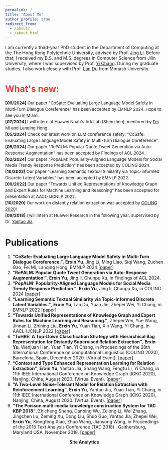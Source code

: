 ```yaml
---
permalink: /
title: "About Me"
author_profile: true
redirect_from: 
  - /about/
  - /about.html
---
```


I am currently a third-year PhD student in the Department of Computing at the The Hong Kong Polytechnic University, advised by Prof. [Jing Li](https://www4.comp.polyu.edu.hk/~jing1li/).
Before that, I received my B.S. and M.S. degrees in Computer Science from Jilin University, where I was  supervised by Prof. [Yi Chang](http://yichang-cs.com/). During my graduate studies, I also work closely with Prof. [Lan Du](https://dulann.github.io/) from Monash University.

<h1 style="color: rgb(231, 65, 65);"><b>What's new:</b></h1>
<div style="line-height: 1.5em; font-size: 0.95em">
  <p>
    <b>[09/2024]</b> Our paper "CoSafe: Evaluating Large Language Model Safety in Multi-Turn Dialogue Coreference" has been accepted by EMNLP 2024. Hope to see you in Miami. <br>
  <b>[07/2024]</b> I will intern at Huawei Noah's Ark Lab (Shenzhen), mentored by <a href="https://mifei.github.io/">Fei Mi</a> and <a href="https://scholar.google.com.sg/citations?user=2p7x6OUAAAAJ&hl=en">Lanqing Hong</a>.<br>
  <b>[05/2024]</b> Check our latest work on LLM coreference safety: "CoSafe: Evaluating Large Language Model Safety in Multi-Turn Dialogue Coreference".<br>
  <b>[05/2024]</b> Our paper "RePALM: Popular Quote Tweet Generation via Auto-Response Augmentation" has been accepted by Findings of ACL 2024.<br>
  <b>[02/2024]</b> Our paper "PopALM: Popularity-Aligned Language Models for Social Media Trendy Response Prediction" has been accepted by COLING 2024.<br>
  <b>[10/2022]</b> Our paper "Learning Semantic Textual Similarity via Topic-informed Discrete Latent Variables" has been accepted by EMNLP 2022.<br>
  <b>[09/2022]</b> Our paper "Towards Unified Representations of Knowledge Graph and Expert Rules for Machine Learning and Reasoning" has been accepted for presentation at AACL-IJCNLP 2022.<br>
  <b>[10/2020]</b> Our work on distantly relation extraction was accepted by <a href="https://coling2020.org/">COLING 2020</a>!<br>
  <!-- <b>[07/2020]</b> Two papers on relation extraction was accepted by <a href="http://ickg2020.bigke.org/">IEEE ICKG 2020</a>!<br>
  <b>[07/2019]</b> I received my B.Sc. degree from the Excellent Engineer Program in Software Engineering.<br> -->
  <b>[09/2018]</b> I will intern at Huawei Research in the following year, supervised by Dr. <a href="https://dblp.org/pid/130/0492.html">Yantao Jia</a>.<br>
  </p>
</div>

# Publications

1. **“CoSafe: Evaluating Large Language Model Safety in Multi-Turn Dialogue Coreference.”**, **Erxin Yu**, Jing Li, Ming Liao, Siqi Wang, Zuchen Gao, Fei Mi, Lanqing Hong, EMNLP 2024 [[paper]](https://arxiv.org/pdf/2406.17626)
1. **“RePALM: Popular Quote Tweet Generation via Auto-Response Augmentation.”**, **Erxin Yu**, Jing li, Chunpu Xu, in Findings of ACL 2024.
1. **“PopALM: Popularity-Aligned Language Models for Social Media Trendy Response Prediction.”**, **Erxin Yu**, Jing li, Chunpu Xu, in COLING 2024 [[paper]](https://aclanthology.org/2024.lrec-main.1127/)
1. **“Learning Semantic Textual Similarity via Topic-informed Discrete Latent Variables.”**, **Erxin Yu**, Lan Du, Yuan Jin, Zhepei Wei, Yi Chang, in EMNLP 2022 [[paper]](https://aclanthology.org/2022.emnlp-main.328/)
1. **“Towards Unified Representations of Knowledge Graph and Expert Rules for Machine Learning and Reasoning.”**, Zhepei Wei, Yue Wang, Jinnan Li, Zhining Liu, **Erxin Yu**, Yuan Tian, Xin Wang, Yi Chang, in AACL-IJCNLP 2022 [[paper]](https://aclanthology.org/2022.aacl-main.20.pdf)
1. **“ToHRE: A Top-Down Classification Strategy with Hierarchical Bag Representation for Distantly Supervised Relation Extraction”**, **Erxin Yu**, Wenjuan Han, Yuan Tian, Yi Chang, in Proceedings of the 28th International Conference on computational Linguistics (COLING 2020), Barcelona, Spain, December 2020. (Virtual Event). [[paper]](https://aclanthology.org/2020.coling-main.146.pdf)
1. **“Context and Type Enhanced Representation Learning for Relation Extraction”**, **Erxin Yu**, Yantao Jia, Shang Wang, Fengfu Li, Yi Chang,  in 11th IEEE International Conference on Knowledge Graph (ICKG 2020), Nanjing, China, August 2020. (Virtual Event). [[paper]](https://ieeexplore.ieee.org/document/9194521)
1. **“A Two-Level Noise-Tolerant Model for Relation Extraction with Reinforcement Learning”**,  **Erxin Yu**,  Yantao Jia, Yuan Tian, Yi Chang, in 11th IEEE International Conference on Knowledge Graph (ICKG 2020), Nanjing, China, August 2020. (Virtual Event). [[paper]](https://ieeexplore.ieee.org/document/9194528)
1. **“The Poisson multi-media knowledge construction System for TAC KBP 2018”**, Zhicheng Sheng, Danping Wu, Zelong Li, Wei Zhang, Jingchen Lu, Zeming Xu, Dong Liu, Shuo Guo, Yantao Jia, Zhepei Wei, **Erxin Yu**,  Xiongfeng Xiao, Zhuo Wang, Jianyong Wang, in Proceedings of the 2018 Text Analysis Conference (TAC 2018) , Gaithersburg, Maryland USA, November 2018. [[paper]](https://www.semanticscholar.org/paper/The-Poisson-multi-media-knowledge-construction-for-Sheng-Wu/8cb0baa1fed8f46b82466b6fd378a21a0faefb09)

<center><b>Site Analytics</b></center>
<script type='text/javascript' id='clustrmaps' src='//cdn.clustrmaps.com/map_v2.js?cl=ffffff&w=386&t=tt&d=gigmUpaCJlv-R03qztOjZX9W29yRfGKcQbKV8AJj_Q8&co=2c3e50'></script>